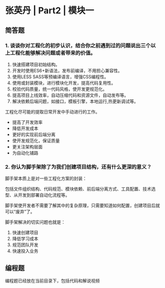 # 张英丹 | Part2 | 模块一

## 简答题

### 1. 谈谈你对工程化的初步认识，结合你之前遇到过的问题说出三个以上工程化能够解决问题或者带来的价值。

1. 快速搭建项目初始结构。
2. 开发时使用ES6+新语法，发布前编译，不用担心兼容性。
3. 使用LESS SASS等预编译语言，增强CSS编程性。
4. 使用或封装模块，进行模块化开发，提高代码复用性。
5. 校验代码质量，统一代码风格，使开发更规范化。
6. 提高项目上线效率，自动压缩代码和资源文件，自动发布等。
7. 解决依赖后端问题，如接口，模板引擎，本地运行,热更新调试等。

工程化尽可能的提取日常开发中手动进行的工作。

- 提高了开发效率
- 降低开发成本
- 更好的实现前后端分离
- 使开发规范化，保证质量
- 更关注架构层面
- 为自动化铺路

### 2. 你认为脚手架除了为我们创建项目结构，还有什么更深的意义？

脚手架本质上是对一些工程化方案的封装：

包括文件组织结构、代码规范、模块依赖、前后端分离方式、工具配置、技术选型、从开发到部署自动化流程等。

脚手架使开发者不需要了解其中的复杂原理，只需要知道如何配置，创建项目后就可以“废弃”了。

脚手架解决的切实问题也就是：

1. 快速创建项目
2. 降低学习成本
3. 规范团队开发
4. 快速投入业务

## 编程题

编程题已经放在当前目录下，包括代码和解说视频
